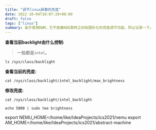 ```yaml
---
title: "调节linux屏幕的亮度"
date: 2022-10-04T10:07:28+08:00
draft: false
tags: ["linux"]
summary: 由于使用DWM，它不能像KDE那样之间有图形化的亮度调节功能，所以记录一下。
---
```


**查看当前backlight由什么控制:**

> 一般都是`intel`。

```shell
ls /sys/class/backlight
```

**查看当前的亮度:**

```shell
cat /sys/class/backlight/intel_backlight/max_brightness
```

**修改亮度:**

```shell
cat /sys/class/backlight/intel_backlight

echo 5000 | sudo tee brightness
```
export NEMU_HOME=/home/like/IdeaProjects/ics2021/nemu
export AM_HOME=/home/like/IdeaProjects/ics2021/abstract-machine